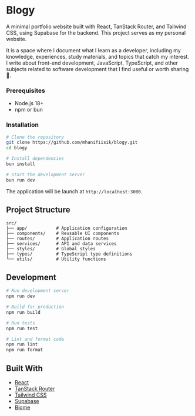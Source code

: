 # Blogy

A minimal portfolio website built with React, TanStack Router, and Tailwind CSS, using Supabase for the backend. This project serves as my personal website.

It is a space where I document what I learn as a developer, including my knowledge, experiences, study materials, and topics that catch my interest. I write about front-end development, JavaScript, TypeScript, and other subjects related to software development that I find useful or worth sharing 🤠.

### Prerequisites

- Node.js 18+
- npm or bun

### Installation

```bash
# Clone the repository
git clone https://github.com/mhanifiisik/blogy.git
cd blogy

# Install dependencies
bun install

# Start the development server
bun run dev
```

The application will be launch at `http://localhost:3000`.

## Project Structure

```
src/
├── app/           # Application configuration
├── components/    # Reusable UI components
├── routes/        # Application routes
├── services/      # API and data services
├── styles/        # Global styles
├── types/         # TypeScript type definitions
└── utils/         # Utility functions
```

## Development

```bash
# Run development server
npm run dev

# Build for production
npm run build

# Run tests
npm run test

# Lint and format code
npm run lint
npm run format
```

## Built With

- [React](https://react.dev/) 
- [TanStack Router](https://tanstack.com/router) 
- [Tailwind CSS](https://tailwindcss.com/)
- [Supabase](https://supabase.com//) 
- [Biome](https://biomejs.dev/) 

